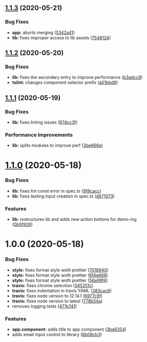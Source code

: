 ## [1.1.3](https://github.com/adrien19/ng-components-ndiku/compare/v1.1.2...v1.1.3) (2020-05-21)


### Bug Fixes

* **app:** aborts merging ([5342a41](https://github.com/adrien19/ng-components-ndiku/commit/5342a41e11cc3a24038b7aca5e6bbb8acf38edb1))
* **lib:** fixes improper access to lib assets ([7548124](https://github.com/adrien19/ng-components-ndiku/commit/7548124970270d500c4e50364b6bb318be127747))

## [1.1.2](https://github.com/adrien19/ng-components-ndiku/compare/v1.1.1...v1.1.2) (2020-05-20)


### Bug Fixes

* **lib:** fixes the secondary entry to improve performance ([b3adcc9](https://github.com/adrien19/ng-components-ndiku/commit/b3adcc9f00de10fc2155b438063c523e8eb85d1c))
* **tslint:** changes component selector prefix ([a01bbd9](https://github.com/adrien19/ng-components-ndiku/commit/a01bbd973007b1b3de6230cff9c9ac29c8c99629))

## [1.1.1](https://github.com/adrien19/ng-components-ndiku/compare/v1.1.0...v1.1.1) (2020-05-19)


### Bug Fixes

* **lib:** fixes linting issues ([674cc3f](https://github.com/adrien19/ng-components-ndiku/commit/674cc3f03d0a5a9181ec02c51b1f22d9668759ee))


### Performance Improvements

* **lib:** splits modules to improve perf ([3be666e](https://github.com/adrien19/ng-components-ndiku/commit/3be666e0bf0f8955a4d05bed4ccf44176d2cac79))

# [1.1.0](https://github.com/adrien19/ng-components-ndiku/compare/v1.0.0...v1.1.0) (2020-05-18)


### Bug Fixes

* **lib:** fixes lint const error  in spec.ts ([9f8cacc](https://github.com/adrien19/ng-components-ndiku/commit/9f8cacc5a2aa215a9c0cbf1a83b7f28a72e46161))
* **lib:** fixes testing input creation in spec.ts ([d671073](https://github.com/adrien19/ng-components-ndiku/commit/d6710733eb9cab2d0c6d3ee2b1e15949053ee461))


### Features

* **lib:** restructures lib and adds new action buttons for demo-ing ([0b5f926](https://github.com/adrien19/ng-components-ndiku/commit/0b5f926693bf83a799007064c00f19914fc3849b))

# 1.0.0 (2020-05-18)


### Bug Fixes

* **style:** fixes format style woth prettier ([7018940](https://github.com/adrien19/ng-components-ndiku/commit/70189409fd159509a4e75c32559309d65c4edff2))
* **style:** fixes format style woth prettier ([6f4e686](https://github.com/adrien19/ng-components-ndiku/commit/6f4e686ef9b757cae0e5d4bab170464a02dc7f5a))
* **style:** fixes format style woth prettier ([56a99f4](https://github.com/adrien19/ng-components-ndiku/commit/56a99f4f30ee92cd6524f1f2182b5186b84a0e06))
* **travis:** fixes chrome selection ([345251c](https://github.com/adrien19/ng-components-ndiku/commit/345251c10fcb91f3631ef1d374c2112f621b00e8))
* **travis:** fixes indentation in travis YAML ([383cac6](https://github.com/adrien19/ng-components-ndiku/commit/383cac652dccbee5eefd51af6ddd9ca99817c868))
* **travis:** fixes node version to 12.14.1 ([6977c9f](https://github.com/adrien19/ng-components-ndiku/commit/6977c9f23ede24b529db0609eb50867eff1e032f))
* **travis:** fixes node version to latest ([778b54a](https://github.com/adrien19/ng-components-ndiku/commit/778b54a0e0cdb12fd7ef0c1b3ca344bdd5eaa001))
* removes logging tests ([471b741](https://github.com/adrien19/ng-components-ndiku/commit/471b741fb4f7684bd6c58a6e049a73d48eff5f19))


### Features

* **app.component:** adds title to app component ([3ba6354](https://github.com/adrien19/ng-components-ndiku/commit/3ba6354d6f64a5389f5f4177b490b367f618f244))
* adds email input control to library ([8b08cb3](https://github.com/adrien19/ng-components-ndiku/commit/8b08cb3e21d4b3315f667652a3d605c11d10c550))
